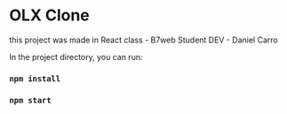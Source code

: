 # OLX Clone

this project was made in React class - B7web
Student DEV - Daniel Carro


In the project directory, you can run:

### `npm install`

### `npm start`
